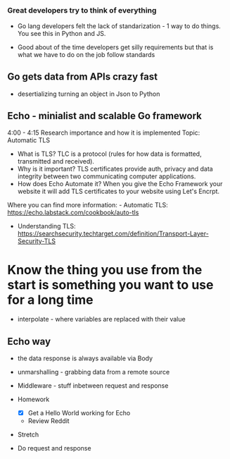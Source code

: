 ## 

### Great developers try to think of everything

- Go lang developers felt the lack of standarization - 1 way to do things. You see this in Python and JS. 

- Good about of the time developers get silly requirements but that is what we have to do on the job follow standards

## Go gets data from APIs crazy fast
- desertializing turning an object in Json to Python

## Echo - minialist and scalable Go framework

4:00 - 4:15
Research importance and how it is implemented
Topic: Automatic TLS
- What is TLS? TLC is a protocol (rules for how data is formatted, transmitted and received).
- Why is it important? TLS certificates provide auth, privacy and data integrity between two communicating computer applications.
- How does Echo Automate it? When you give the Echo Framework your website it will add TLS certificates to your website using Let's Encrpt.

Where you can find more information: - Automatic TLS: https://echo.labstack.com/cookbook/auto-tls
- Understanding TLS: https://searchsecurity.techtarget.com/definition/Transport-Layer-Security-TLS

# Know the thing you use from the start is something you want to use for a long time

- interpolate - where variables are replaced with their value 

## Echo way
- the data response is always available via Body 

- unmarshalling - grabbing data from a remote source

- Middleware - stuff inbetween request and response
- Homework
  - [x] Get a Hello World working for Echo
  - Review Reddit 
- Stretch
- Do request and response